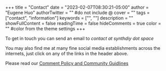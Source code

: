 +++
title = "Contact"
date = "2023-02-07T08:30:21-05:00"
author = "Eugene Huo"
authorTwitter = "" #do not include @
cover = ""
tags = ["contact", "information"]
keywords = ["", ""]
description = ""
showFullContent = false
readingTime = false
hideComments = true
color = "" #color from the theme settings
+++

To get in touch you can send an email to *contact at synthdiy dot space*

You may also find me at many fine social media establishments across the internets, just click on any of the links in the header above.

Please read our [Comment Policy and Community Guidlines](/github.io/comment-policy)


